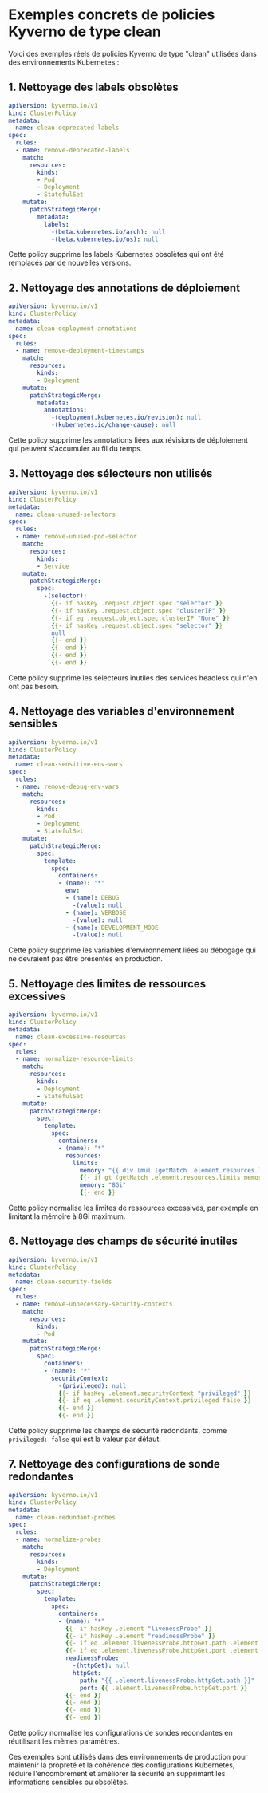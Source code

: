 
# Exemples concrets de policies Kyverno de type clean

Voici des exemples réels de policies Kyverno de type "clean" utilisées dans des environnements Kubernetes :

## 1. Nettoyage des labels obsolètes

```yaml
apiVersion: kyverno.io/v1
kind: ClusterPolicy
metadata:
  name: clean-deprecated-labels
spec:
  rules:
  - name: remove-deprecated-labels
    match:
      resources:
        kinds:
        - Pod
        - Deployment
        - StatefulSet
    mutate:
      patchStrategicMerge:
        metadata:
          labels:
            -(beta.kubernetes.io/arch): null
            -(beta.kubernetes.io/os): null
```
Cette policy supprime les labels Kubernetes obsolètes qui ont été remplacés par de nouvelles versions.

## 2. Nettoyage des annotations de déploiement

```yaml
apiVersion: kyverno.io/v1
kind: ClusterPolicy
metadata:
  name: clean-deployment-annotations
spec:
  rules:
  - name: remove-deployment-timestamps
    match:
      resources:
        kinds:
        - Deployment
    mutate:
      patchStrategicMerge:
        metadata:
          annotations:
            -(deployment.kubernetes.io/revision): null
            -(kubernetes.io/change-cause): null
```
Cette policy supprime les annotations liées aux révisions de déploiement qui peuvent s'accumuler au fil du temps.

## 3. Nettoyage des sélecteurs non utilisés

```yaml
apiVersion: kyverno.io/v1
kind: ClusterPolicy
metadata:
  name: clean-unused-selectors
spec:
  rules:
  - name: remove-unused-pod-selector
    match:
      resources:
        kinds:
        - Service
    mutate:
      patchStrategicMerge:
        spec:
          -(selector):
            {{- if hasKey .request.object.spec "selector" }}
            {{- if hasKey .request.object.spec "clusterIP" }}
            {{- if eq .request.object.spec.clusterIP "None" }}
            {{- if hasKey .request.object.spec "selector" }}
            null
            {{- end }}
            {{- end }}
            {{- end }}
            {{- end }}
```
Cette policy supprime les sélecteurs inutiles des services headless qui n'en ont pas besoin.

## 4. Nettoyage des variables d'environnement sensibles

```yaml
apiVersion: kyverno.io/v1
kind: ClusterPolicy
metadata:
  name: clean-sensitive-env-vars
spec:
  rules:
  - name: remove-debug-env-vars
    match:
      resources:
        kinds:
        - Pod
        - Deployment
        - StatefulSet
    mutate:
      patchStrategicMerge:
        spec:
          template:
            spec:
              containers:
              - (name): "*"
                env:
                - (name): DEBUG
                  -(value): null
                - (name): VERBOSE
                  -(value): null
                - (name): DEVELOPMENT_MODE
                  -(value): null
```
Cette policy supprime les variables d'environnement liées au débogage qui ne devraient pas être présentes en production.

## 5. Nettoyage des limites de ressources excessives

```yaml
apiVersion: kyverno.io/v1
kind: ClusterPolicy
metadata:
  name: clean-excessive-resources
spec:
  rules:
  - name: normalize-resource-limits
    match:
      resources:
        kinds:
        - Deployment
        - StatefulSet
    mutate:
      patchStrategicMerge:
        spec:
          template:
            spec:
              containers:
              - (name): "*"
                resources:
                  limits:
                    memory: "{{ div (mul (getMatch .element.resources.limits.memory `^([0-9]+)Gi$` 1) 1024) 1 }}Mi"
                    {{- if gt (getMatch .element.resources.limits.memory `^([0-9]+)Gi$` 1) 8 }}
                    memory: "8Gi"
                    {{- end }}
```
Cette policy normalise les limites de ressources excessives, par exemple en limitant la mémoire à 8Gi maximum.

## 6. Nettoyage des champs de sécurité inutiles

```yaml
apiVersion: kyverno.io/v1
kind: ClusterPolicy
metadata:
  name: clean-security-fields
spec:
  rules:
  - name: remove-unnecessary-security-contexts
    match:
      resources:
        kinds:
        - Pod
    mutate:
      patchStrategicMerge:
        spec:
          containers:
          - (name): "*"
            securityContext:
              -(privileged): null
              {{- if hasKey .element.securityContext "privileged" }}
              {{- if eq .element.securityContext.privileged false }}
              {{- end }}
              {{- end }}
```
Cette policy supprime les champs de sécurité redondants, comme `privileged: false` qui est la valeur par défaut.

## 7. Nettoyage des configurations de sonde redondantes

```yaml
apiVersion: kyverno.io/v1
kind: ClusterPolicy
metadata:
  name: clean-redundant-probes
spec:
  rules:
  - name: normalize-probes
    match:
      resources:
        kinds:
        - Deployment
    mutate:
      patchStrategicMerge:
        spec:
          template:
            spec:
              containers:
              - (name): "*"
                {{- if hasKey .element "livenessProbe" }}
                {{- if hasKey .element "readinessProbe" }}
                {{- if eq .element.livenessProbe.httpGet.path .element.readinessProbe.httpGet.path }}
                {{- if eq .element.livenessProbe.httpGet.port .element.readinessProbe.httpGet.port }}
                readinessProbe:
                  -(httpGet): null
                  httpGet:
                    path: "{{ .element.livenessProbe.httpGet.path }}"
                    port: {{ .element.livenessProbe.httpGet.port }}
                {{- end }}
                {{- end }}
                {{- end }}
                {{- end }}
```
Cette policy normalise les configurations de sondes redondantes en réutilisant les mêmes paramètres.

Ces exemples sont utilisés dans des environnements de production pour maintenir la propreté et la cohérence des configurations Kubernetes, réduire l'encombrement et améliorer la sécurité en supprimant les informations sensibles ou obsolètes.

